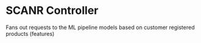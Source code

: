 SCANR Controller
==========================================

Fans out requests to the ML pipeline models based on customer registered products (features)

